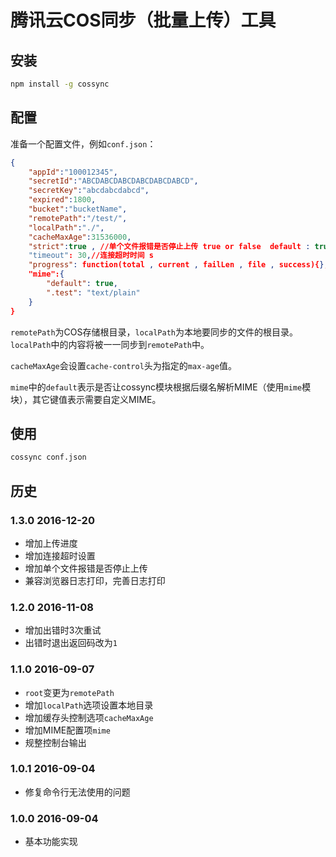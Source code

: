 # 腾讯云COS同步（批量上传）工具

## 安装

```sh
npm install -g cossync
```

## 配置

准备一个配置文件，例如`conf.json`：

```json
{
	"appId":"100012345",
	"secretId":"ABCDABCDABCDABCDABCDABCD",
	"secretKey":"abcdabcdabcd",
	"expired":1800,
	"bucket":"bucketName",
	"remotePath":"/test/",
	"localPath":"./",
	"cacheMaxAge":31536000,
	"strict":true , //单个文件报错是否停止上传 true or false  default : true
	"timeout": 30,//连接超时时间 s
	"progress": function(total , current , failLen , file , success){},//上传进度
	"mime":{
		"default": true,
		".test": "text/plain"
	}
}
```

`remotePath`为COS存储根目录，`localPath`为本地要同步的文件的根目录。`localPath`中的内容将被一一同步到`remotePath`中。

`cacheMaxAge`会设置`cache-control`头为指定的`max-age`值。

`mime`中的`default`表示是否让cossync模块根据后缀名解析MIME（使用`mime`模块），其它键值表示需要自定义MIME。

## 使用

```sh
cossync conf.json
```

## 历史

### 1.3.0 2016-12-20

- 增加上传进度
- 增加连接超时设置
- 增加单个文件报错是否停止上传
- 兼容浏览器日志打印，完善日志打印

### 1.2.0 2016-11-08

- 增加出错时3次重试
- 出错时退出返回码改为`1`

### 1.1.0 2016-09-07

- `root`变更为`remotePath`
- 增加`localPath`选项设置本地目录
- 增加缓存头控制选项`cacheMaxAge`
- 增加MIME配置项`mime`
- 规整控制台输出

### 1.0.1 2016-09-04

- 修复命令行无法使用的问题

### 1.0.0 2016-09-04

- 基本功能实现
